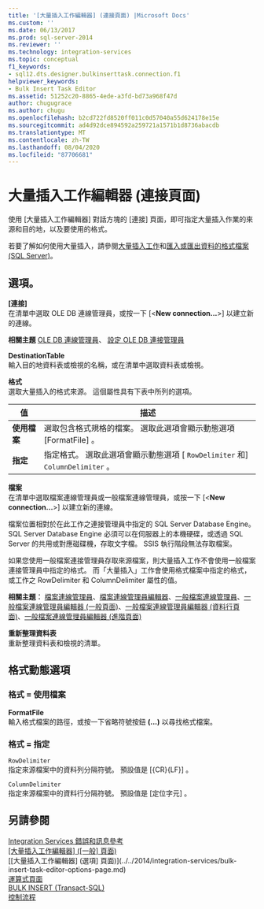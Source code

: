 ```yaml
---
title: '[大量插入工作編輯器] (連接頁面) |Microsoft Docs'
ms.custom: ''
ms.date: 06/13/2017
ms.prod: sql-server-2014
ms.reviewer: ''
ms.technology: integration-services
ms.topic: conceptual
f1_keywords:
- sql12.dts.designer.bulkinserttask.connection.f1
helpviewer_keywords:
- Bulk Insert Task Editor
ms.assetid: 51252c20-8865-4ede-a3fd-bd73a968f47d
author: chugugrace
ms.author: chugu
ms.openlocfilehash: b2cd722fd8520ff011c0d57040a55d624178e15e
ms.sourcegitcommit: ad4d92dce894592a259721a1571b1d8736abacdb
ms.translationtype: MT
ms.contentlocale: zh-TW
ms.lasthandoff: 08/04/2020
ms.locfileid: "87706681"
---
```

# <a name="bulk-insert-task-editor-connection-page"></a>大量插入工作編輯器 (連接頁面)
  使用 [大量插入工作編輯器]  對話方塊的 [連接]  頁面，即可指定大量插入作業的來源和目的地，以及要使用的格式。  
  
 若要了解如何使用大量插入，請參閱[大量插入工作](control-flow/bulk-insert-task.md)和[匯入或匯出資料的格式檔案 &#40;SQL Server&#41;](../relational-databases/import-export/format-files-for-importing-or-exporting-data-sql-server.md)。  
  
## <a name="options"></a>選項。  
 **[連接]**  
 在清單中選取 OLE DB 連線管理員，或按一下 [\<**New connection...**>] 以建立新的連線。  
  
 **相關主題** [OLE DB 連線管理員](connection-manager/ole-db-connection-manager.md)、 [設定 OLE DB 連接管理員](../../2014/integration-services/configure-ole-db-connection-manager.md)  
  
 **DestinationTable**  
 輸入目的地資料表或檢視的名稱，或在清單中選取資料表或檢視。  
  
 **格式**  
 選取大量插入的格式來源。 這個屬性具有下表中所列的選項。  
  
|值|描述|  
|-----------|-----------------|  
|**使用檔案**|選取包含格式規格的檔案。 選取此選項會顯示動態選項 [FormatFile]  。|  
|**指定**|指定格式。 選取此選項會顯示動態選項 [ `RowDelimiter` 和] `ColumnDelimiter` 。|  
  
 **檔案**  
 在清單中選取檔案連線管理員或一般檔案連線管理員，或按一下 [\<**New connection...**>] 以建立新的連線。  
  
 檔案位置相對於在此工作之連接管理員中指定的 SQL Server Database Engine。 SQL Server Database Engine 必須可以在伺服器上的本機硬碟，或透過 SQL Server 的共用或對應磁碟機，存取文字檔。 SSIS 執行階段無法存取檔案。  
  
 如果您使用一般檔案連接管理員存取來源檔案，則大量插入工作不會使用一般檔案連接管理員中指定的格式。 而「大量插入」工作會使用格式檔案中指定的格式，或工作之 RowDelimiter 和 ColumnDelimiter 屬性的值。  
  
 **相關主題︰** [檔案連線管理員](connection-manager/file-connection-manager.md)、[檔案連線管理員編輯器](../../2014/integration-services/file-connection-manager-editor.md)、[一般檔案連線管理員](connection-manager/flat-file-connection-manager.md)、[一般檔案連線管理員編輯器 &#40;一般頁面&#41;](general-page-of-integration-services-designers-options.md)、[一般檔案連線管理員編輯器 &#40;資料行頁面&#41;](../../2014/integration-services/flat-file-connection-manager-editor-columns-page.md)、[一般檔案連線管理員編輯器 &#40;進階頁面&#41;](../../2014/integration-services/flat-file-connection-manager-editor-advanced-page.md)  
  
 **重新整理資料表**  
 重新整理資料表和檢視的清單。  
  
## <a name="format-dynamic-options"></a>格式動態選項  
  
### <a name="format--use-file"></a>格式 = 使用檔案  
 **FormatFile**  
 輸入格式檔案的路徑，或按一下省略符號按鈕 **(...)** 以尋找格式檔案。  
  
### <a name="format--specify"></a>格式 = 指定  
 `RowDelimiter`  
 指定來源檔案中的資料列分隔符號。 預設值是 [{CR}{LF}]  。  
  
 `ColumnDelimiter`  
 指定來源檔案中的資料行分隔符號。 預設值是 [定位字元]  。  
  
## <a name="see-also"></a>另請參閱  
 [Integration Services 錯誤和訊息參考](../../2014/integration-services/integration-services-error-and-message-reference.md)   
 [[大量插入工作編輯器] &#40;[一般] 頁面&#41;](../../2014/integration-services/bulk-insert-task-editor-general-page.md)   
 [[大量插入工作編輯器] &#40;選項] 頁面&#41;](../../2014/integration-services/bulk-insert-task-editor-options-page.md)   
 [運算式頁面](expressions/expressions-page.md)   
 [BULK INSERT &#40;Transact-SQL&#41;](/sql/t-sql/statements/bulk-insert-transact-sql)   
 [控制流程](control-flow/control-flow.md)  
  
  
